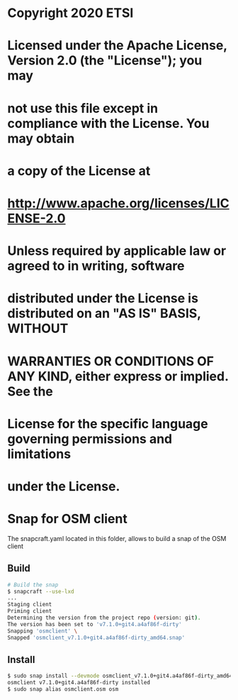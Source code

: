 ##
# Copyright 2020 ETSI
#
# Licensed under the Apache License, Version 2.0 (the "License"); you may
# not use this file except in compliance with the License. You may obtain
# a copy of the License at
#
#         http://www.apache.org/licenses/LICENSE-2.0
#
# Unless required by applicable law or agreed to in writing, software
# distributed under the License is distributed on an "AS IS" BASIS, WITHOUT
# WARRANTIES OR CONDITIONS OF ANY KIND, either express or implied. See the
# License for the specific language governing permissions and limitations
# under the License.
##

# Snap for OSM client

The snapcraft.yaml located in this folder, allows to build a snap of the OSM client


## Build

```bash
# Build the snap
$ snapcraft --use-lxd
...
Staging client
Priming client
Determining the version from the project repo (version: git).
The version has been set to 'v7.1.0+git4.a4af86f-dirty'
Snapping 'osmclient' \
Snapped 'osmclient_v7.1.0+git4.a4af86f-dirty_amd64.snap'
```

## Install

```bash
$ sudo snap install --devmode osmclient_v7.1.0+git4.a4af86f-dirty_amd64.snap
osmclient v7.1.0+git4.a4af86f-dirty installed
$ sudo snap alias osmclient.osm osm
```
